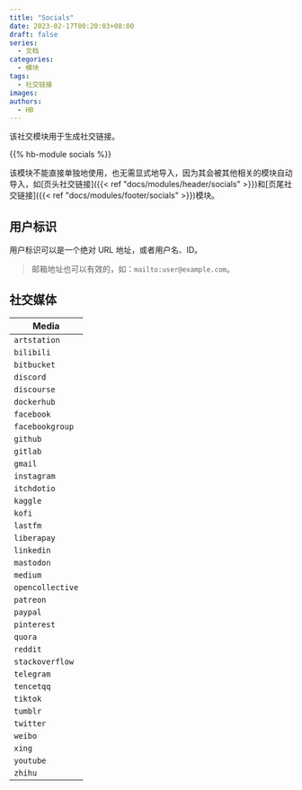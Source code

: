 ```yaml
---
title: "Socials"
date: 2023-02-17T00:20:03+08:00
draft: false
series:
  - 文档
categories:
  - 模块
tags:
  - 社交链接
images:
authors:
  - HB
---
```


该社交模块用于生成社交链接。

<!--more-->

{{% hb-module socials %}}

该模块不能直接单独地使用，也无需显式地导入，因为其会被其他相关的模块自动导入，如[页头社交链接]({{< ref "docs/modules/header/socials" >}})和[页尾社交链接]({{< ref "docs/modules/footer/socials" >}})模块。

## 用户标识

用户标识可以是一个绝对 URL 地址，或者用户名、ID。

> 邮箱地址也可以有效的，如：`mailto:user@example.com`。

## 社交媒体

| Media            |
| ---------------- |
| `artstation`     |
| `bilibili`       |
| `bitbucket`      |
| `discord`        |
| `discourse`      |
| `dockerhub`      |
| `facebook`       |
| `facebookgroup`  |
| `github`         |
| `gitlab`         |
| `gmail`          |
| `instagram`      |
| `itchdotio`      |
| `kaggle`         |
| `kofi`           |
| `lastfm`         |
| `liberapay`      |
| `linkedin`       |
| `mastodon`       |
| `medium`         |
| `opencollective` |
| `patreon`        |
| `paypal`         |
| `pinterest`      |
| `quora`          |
| `reddit`         |
| `stackoverflow`  |
| `telegram`       |
| `tencetqq`       |
| `tiktok`         |
| `tumblr`         |
| `twitter`        |
| `weibo`          |
| `xing`           |
| `youtube`        |
| `zhihu`          |

